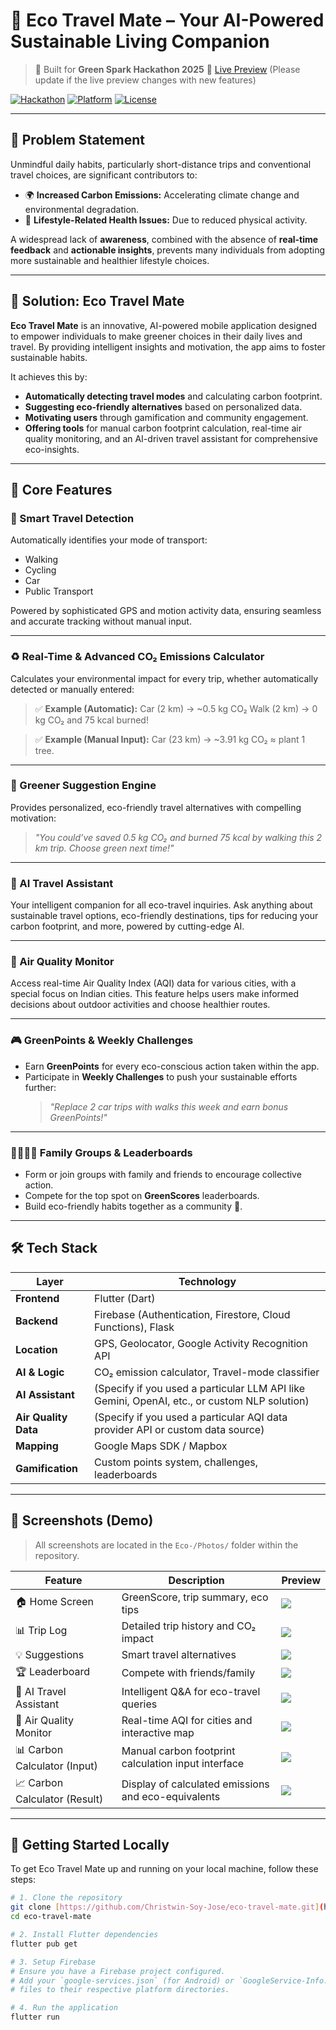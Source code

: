 # 🌿 Eco Travel Mate – Your AI-Powered Sustainable Living Companion

> 🚀 Built for **Green Spark Hackathon 2025**
> 🔗 [Live Preview](https://joemartinrince.github.io/Eco-/) (Please update if the live preview changes with new features)

[![Hackathon](https://img.shields.io/badge/Hackathon-Green%20Spark%202025-orange)](https://github.com/Christwin-Soy-Jose/eco-travel-mate)
[![Platform](https://img.shields.io/badge/Platform-Flutter%20%2B%20Firebase-blue)](https://flutter.dev)
[![License](https://img.shields.io/badge/License-MIT-green)](LICENSE)

---

## 🎯 Problem Statement

Unmindful daily habits, particularly short-distance trips and conventional travel choices, are significant contributors to:
- 🌍 **Increased Carbon Emissions:** Accelerating climate change and environmental degradation.
- 🚶 **Lifestyle-Related Health Issues:** Due to reduced physical activity.

A widespread lack of **awareness**, combined with the absence of **real-time feedback** and **actionable insights**, prevents many individuals from adopting more sustainable and healthier lifestyle choices.

---

## 🌱 Solution: Eco Travel Mate

**Eco Travel Mate** is an innovative, AI-powered mobile application designed to empower individuals to make greener choices in their daily lives and travel. By providing intelligent insights and motivation, the app aims to foster sustainable habits.

It achieves this by:
-   **Automatically detecting travel modes** and calculating carbon footprint.
-   **Suggesting eco-friendly alternatives** based on personalized data.
-   **Motivating users** through gamification and community engagement.
-   **Offering tools** for manual carbon footprint calculation, real-time air quality monitoring, and an AI-driven travel assistant for comprehensive eco-insights.

---

## 🧩 Core Features

### 🚶 Smart Travel Detection
Automatically identifies your mode of transport:
-   Walking
-   Cycling
-   Car
-   Public Transport

Powered by sophisticated GPS and motion activity data, ensuring seamless and accurate tracking without manual input.

---

### ♻️ Real-Time & Advanced CO₂ Emissions Calculator
Calculates your environmental impact for every trip, whether automatically detected or manually entered:

> ✅ **Example (Automatic):**
> Car (2 km) → ~0.5 kg CO₂
> Walk (2 km) → 0 kg CO₂ and 75 kcal burned!

> ✅ **Example (Manual Input):**
> Car (23 km) → ~3.91 kg CO₂ ≈ plant 1 tree.

---

### 🌿 Greener Suggestion Engine
Provides personalized, eco-friendly travel alternatives with compelling motivation:

> *"You could’ve saved 0.5 kg CO₂ and burned 75 kcal by walking this 2 km trip. Choose green next time!"*

---

### 🧠 AI Travel Assistant
Your intelligent companion for all eco-travel inquiries. Ask anything about sustainable travel options, eco-friendly destinations, tips for reducing your carbon footprint, and more, powered by cutting-edge AI.

---

### 💨 Air Quality Monitor
Access real-time Air Quality Index (AQI) data for various cities, with a special focus on Indian cities. This feature helps users make informed decisions about outdoor activities and choose healthier routes.

---

### 🎮 GreenPoints & Weekly Challenges
-   Earn **GreenPoints** for every eco-conscious action taken within the app.
-   Participate in **Weekly Challenges** to push your sustainable efforts further:
    > *"Replace 2 car trips with walks this week and earn bonus GreenPoints!"*

---

### 👨‍👩‍👧‍👦 Family Groups & Leaderboards
-   Form or join groups with family and friends to encourage collective action.
-   Compete for the top spot on **GreenScores** leaderboards.
-   Build eco-friendly habits together as a community 💚.

---

## 🛠 Tech Stack

| Layer             | Technology                                                |
|-------------------|-----------------------------------------------------------|
| **Frontend** | Flutter (Dart)                                            |
| **Backend** | Firebase (Authentication, Firestore, Cloud Functions), Flask |
| **Location** | GPS, Geolocator, Google Activity Recognition API          |
| **AI & Logic** | CO₂ emission calculator, Travel-mode classifier           |
| **AI Assistant** | (Specify if you used a particular LLM API like Gemini, OpenAI, etc., or custom NLP solution) |
| **Air Quality Data** | (Specify if you used a particular AQI data provider API or custom data source) |
| **Mapping** | Google Maps SDK / Mapbox                                  |
| **Gamification** | Custom points system, challenges, leaderboards            |

---

## 📱 Screenshots (Demo)

> All screenshots are located in the `Eco-/Photos/` folder within the repository.

| Feature                      | Description                                        | Preview                                                                                   |
|------------------------------|----------------------------------------------------|-------------------------------------------------------------------------------------------|
| 🏠 Home Screen               | GreenScore, trip summary, eco tips                 | ![](assets/screenshots/home_screen.png)                                                   |
| 📊 Trip Log                  | Detailed trip history and CO₂ impact               | ![](assets/screenshots/trip_log.png)                                                      |
| 💡 Suggestions               | Smart travel alternatives                          | ![](assets/screenshots/suggestion.png)                                                    |
| 🏆 Leaderboard               | Compete with friends/family                        | ![](assets/screenshots/leaderboard.png)                                                   |
| 🤖 AI Travel Assistant       | Intelligent Q&A for eco-travel queries             | ![](Eco-/Photos/WhatsApp%20Image%202025-08-02%20at%208.53.10%20PM%20(2).jpeg)               |
| 💨 Air Quality Monitor       | Real-time AQI for cities and interactive map       | ![](Eco-/Photos/WhatsApp%20Image%202025-08-02%20at%208.53.10%20PM%20(3).jpeg)               |
| 📊 Carbon Calculator (Input) | Manual carbon footprint calculation input interface | ![](Eco-/Photos/WhatsApp%20Image%202025-08-02%20at%208.53.11%20PM%20(1).jpeg)               |
| 📈 Carbon Calculator (Result)| Display of calculated emissions and eco-equivalents | ![](Eco-/Photos/WhatsApp%20Image%202025-08-02%20at%208.54.08%20PM%20(1).jpeg)               |

---

## 🚀 Getting Started Locally

To get Eco Travel Mate up and running on your local machine, follow these steps:

```bash
# 1. Clone the repository
git clone [https://github.com/Christwin-Soy-Jose/eco-travel-mate.git](https://github.com/Christwin-Soy-Jose/eco-travel-mate.git)
cd eco-travel-mate

# 2. Install Flutter dependencies
flutter pub get

# 3. Setup Firebase
# Ensure you have a Firebase project configured.
# Add your `google-services.json` (for Android) or `GoogleService-Info.plist` (for iOS)
# files to their respective platform directories.

# 4. Run the application
flutter run
